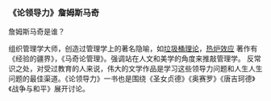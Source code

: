 ### 《论领导力》詹姆斯马奇

詹姆斯马奇是谁？

组织管理学大师，创造过管理学上的著名隐喻，如[垃圾桶理论](https://baike.baidu.com/item/%E5%9E%83%E5%9C%BE%E6%A1%B6%E7%90%86%E8%AE%BA)，[热炉效应]()
著作有《经验的疆界》，《马奇论管理》。强调站在人文和美学的角度来推敲管理学。
反常识之处，对受过教育的人来说，伟大的文学作品是学习这些领导力问题和人生人生问题的最佳渠道。《论领导力》一书也是围绕《圣女贞德》《奥赛罗》《唐吉珂德》《战争与和平》展开讨论。

